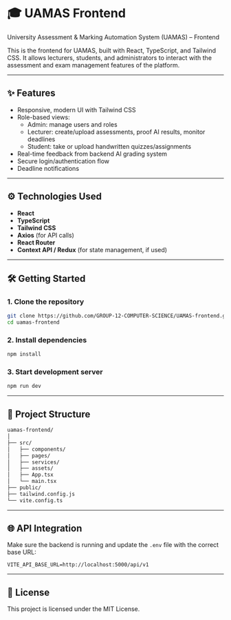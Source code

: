 # 🎓 UAMAS Frontend

University Assessment & Marking Automation System (UAMAS) – Frontend

This is the frontend for UAMAS, built with React, TypeScript, and Tailwind CSS. It allows lecturers, students, and administrators to interact with the assessment and exam management features of the platform.

---

## ✨ Features

- Responsive, modern UI with Tailwind CSS
- Role-based views:
  - Admin: manage users and roles
  - Lecturer: create/upload assessments, proof AI results, monitor deadlines
  - Student: take or upload handwritten quizzes/assignments
- Real-time feedback from backend AI grading system
- Secure login/authentication flow
- Deadline notifications

---

## ⚙️ Technologies Used

- **React**
- **TypeScript**
- **Tailwind CSS**
- **Axios** (for API calls)
- **React Router**
- **Context API / Redux** (for state management, if used)

---

## 🛠️ Getting Started

### 1. Clone the repository

```bash
git clone https://github.com/GROUP-12-COMPUTER-SCIENCE/UAMAS-frontend.git
cd uamas-frontend
````

### 2. Install dependencies

```bash
npm install
```

### 3. Start development server

```bash
npm run dev
```

---

## 📁 Project Structure

```bash
uamas-frontend/
│
├── src/
│   ├── components/
│   ├── pages/
│   ├── services/
│   ├── assets/
│   ├── App.tsx
│   └── main.tsx
├── public/
├── tailwind.config.js
└── vite.config.ts
```

---

## 🌐 API Integration

Make sure the backend is running and update the `.env` file with the correct base URL:

```env
VITE_API_BASE_URL=http://localhost:5000/api/v1
```

---

## 📄 License

This project is licensed under the MIT License.

